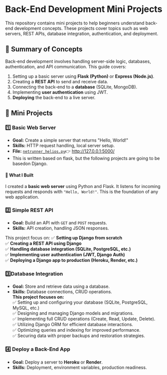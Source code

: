 # Back-End Development Mini Projects

This repository contains mini projects to help beginners understand back-end development concepts. These projects cover topics such as web servers, REST APIs, database integration, authentication, and deployment.


## 📝 Summary of Concepts

Back-end development involves handling server-side logic, databases, authentication, and API communication. This guide covers:
1. Setting up a basic server using **Flask (Python)** or **Express (Node.js)**.
2. Creating a **REST API** to send and receive data.
3. Connecting the back-end to a **database** (SQLite, MongoDB).
4. Implementing **user authentication** using JWT.
5. **Deploying** the back-end to a live server.


## 📌 Mini Projects

### **1️⃣ Basic Web Server**
- **Goal:** Create a simple server that returns "Hello, World!"
- **Skills:** HTTP request handling, local server setup.
- **File:** [`netrunner_helios.py`](./netrunner_helios.py)👉 http://127.0.0.1:5000/
- This is written based on flask, but the following projects are going to be basedon Django.

#### 🔹 **What I Built**
I created a **basic web server** using Python and Flask. It listens for incoming requests and responds with `"Hello, World!"`. This is the foundation of any web application.

### **2️⃣ Simple REST API**
- **Goal:** Build an API with `GET` and `POST` requests.
- **Skills:** API creation, handling JSON responses.

This project focus on:
✅ **Setting up Django from scratch**  
✅ **Creating a REST API using Django**  
✅ **Handling database integration (SQLite, PostgreSQL, etc.)**  
✅ **Implementing user authentication (JWT, Django Auth)**  
✅ **Deploying a Django app to production (Heroku, Render, etc.)**  


### **3️⃣Database Integration**  
- **Goal:** Store and retrieve data using a database.  
- **Skills:** Database connections, CRUD operations.  
**This project focuses on:**  
✅ Setting up and configuring your database (SQLite, PostgreSQL, MySQL, etc.)  
✅ Designing and managing Django models and migrations.  
✅ Implementing full CRUD operations (Create, Read, Update, Delete).  
✅ Utilizing Django ORM for efficient database interactions.  
✅ Optimizing queries and indexing for improved performance.  
✅ Securing data with proper backups and restoration strategies.


### **4️⃣ Deploy a Back-End App**
- **Goal:** Deploy a server to **Heroku** or **Render**.
- **Skills:** Deployment, environment variables, production readiness.
